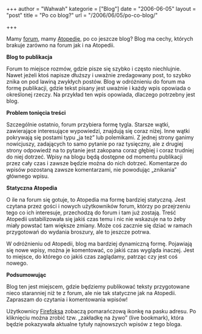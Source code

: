 +++
author = "Wahwah"
kategorie = ["Blog"]
date = "2006-06-05"
layout = "post"
title = "Po co blog?"
url = "/2006/06/05/po-co-blog/"

+++

Mamy [forum][1], mamy [Atopedię][2], po co jeszcze blog? Blog ma cechy, których brakuje zarówno na forum jak i na Atopedii.

<!--more-->

**Blog to publikacja**

Forum to miejsce rozmów, gdzie pisze się szybko i często niechlujnie. Nawet jeżeli ktoś napisze dłuższy i uważnie zredagowany post, to szybko znika on pod lawiną zwykłych postów. Blog w odróżnieniu do forum ma formę publikacji, gdzie tekst pisany jest uważnie i każdy wpis opowiada o określonej rzeczy. Na przykład ten wpis opowiada, dlaczego potrzebny jest blog.

**Problem tonięcia treści**

Szczególnie ostatnio, forum przybiera formę tygla. Starsze wątki, zawierające interesujące wypowiedzi, znajdują się coraz niżej. Inne wątki pokrywają się postami typu „ja też” lub polemikami. Z jednej strony ganimy nowicjuszy, zadających to samo pytanie po raz tysięczny, ale z drugiej strony odpowiedź na to pytanie jest zakopana coraz głębiej i coraz trudniej do niej dotrzeć. Wpisy na blogu będą dostępne od momentu publikacji przez cały czas i zawsze będzie można do nich dotrzeć. Komentarze do wpisów pozostaną zawsze komentarzami, nie powodując „znikania” głównego wpisu.

**Statyczna Atopedia**

O ile na forum się gotuje, to Atopedia ma formę bardziej statyczną. Jest czytana przez gości i nowych użytkowników forum, którzy po przejrzeniu tego co ich interesuje, przechodzą do forum i tam już zostają. Treść Atopedii ustabilizowała się jakiś czas temu i nic nie wskazuje na to żeby miały powstać tam większe zmiany. Może coś zacznie się dziać w ramach przygotowań do wydania broszury, ale to jeszcze potrwa.

W odróżnieniu od Atopedii, blog ma bardziej dynamiczną formę. Pojawiają się nowe wpisy, można je komentować, co jakiś czas wygląda inaczej. Jest to miejsce, do którego co jakiś czas zaglądamy, patrząc czy jest coś nowego.

**Podsumowując**

Blog ten jest miejscem, gdzie będziemy publikować teksty przygotowane nieco staranniej niż te z forum, ale nie tak statyczne jak na Atopedii. Zapraszam do czytania i komentowania wpisów!

Użytkownicy [Firefoksa][3] zobaczą pomarańczową ikonkę na pasku adresu. Po kliknięciu można zrobić tzw. „zakładkę na żywo” (live bookmark), która będzie pokazywała aktualne tytuły najnowszych wpisów z tego bloga.

 [1]: http://www.atopowe-zapalenie.pl/forum/index.php
 [2]: http://www.atopowe-zapalenie.pl/atopedia/Strona_g%C5%82%C3%B3wna
 [3]: http://www.firefox.pl/ "Firefox w wersji polskiej"